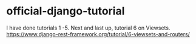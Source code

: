 # official-django-tutorial

I have done tutorials 1 -5. 
Next and last up, tutorial 6 on Viewsets.
https://www.django-rest-framework.org/tutorial/6-viewsets-and-routers/